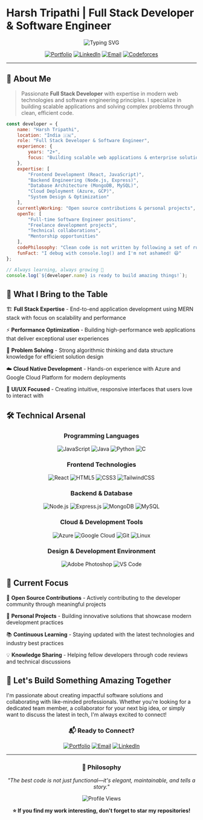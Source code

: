 # Harsh Tripathi | Full Stack Developer & Software Engineer

<div align="center">
  <img src="https://readme-typing-svg.herokuapp.com?font=Fira+Code&size=22&pause=1000&color=00D4AA&center=true&vCenter=true&width=435&lines=Full+Stack+Developer;Software+Engineer;Problem+Solver;Tech+Enthusiast" alt="Typing SVG" />
</div>

<div align="center">
  
[![Portfolio](https://img.shields.io/badge/Portfolio-FF5722?style=for-the-badge&logo=todoist&logoColor=white)](https://prismatic-entremet-0c3922.netlify.app/)
[![LinkedIn](https://img.shields.io/badge/LinkedIn-0077B5?style=for-the-badge&logo=linkedin&logoColor=white)](https://linkedin.com/in/harsh-tripathi-919995248)
[![Email](https://img.shields.io/badge/Email-D14836?style=for-the-badge&logo=gmail&logoColor=white)](mailto:harshtripathi752@gmail.com)
[![Codeforces](https://img.shields.io/badge/Codeforces-445f9d?style=for-the-badge&logo=Codeforces&logoColor=white)](https://codeforces.com/profile/hasht)

</div>

---

## 🚀 About Me

> Passionate **Full Stack Developer** with expertise in modern web technologies and software engineering principles. I specialize in building scalable applications and solving complex problems through clean, efficient code.

```javascript
const developer = {
    name: "Harsh Tripathi",
    location: "India 🇮🇳",
    role: "Full Stack Developer & Software Engineer",
    experience: {
        years: "2+",
        focus: "Building scalable web applications & enterprise solutions"
    },
    expertise: [
        "Frontend Development (React, JavaScript)",
        "Backend Engineering (Node.js, Express)",
        "Database Architecture (MongoDB, MySQL)",
        "Cloud Deployment (Azure, GCP)",
        "System Design & Optimization"
    ],
    currentlyWorking: "Open source contributions & personal projects",
    openTo: [
        "Full-time Software Engineer positions",
        "Freelance development projects",
        "Technical collaborations",
        "Mentorship opportunities"
    ],
    codePhilosophy: "Clean code is not written by following a set of rules. Clean code is written by programmers who care.",
    funFact: "I debug with console.log() and I'm not ashamed! 😄"
};

// Always learning, always growing 🚀
console.log(`${developer.name} is ready to build amazing things!`);
```

## 💼 What I Bring to the Table

🏗️ **Full Stack Expertise** - End-to-end application development using MERN stack with focus on scalability and performance

⚡ **Performance Optimization** - Building high-performance web applications that deliver exceptional user experiences

🔧 **Problem Solving** - Strong algorithmic thinking and data structure knowledge for efficient solution design

☁️ **Cloud Native Development** - Hands-on experience with Azure and Google Cloud Platform for modern deployments

🎨 **UI/UX Focused** - Creating intuitive, responsive interfaces that users love to interact with

## 🛠️ Technical Arsenal

<div align="center">

### **Programming Languages**
![JavaScript](https://img.shields.io/badge/JavaScript-F7DF1E?style=for-the-badge&logo=javascript&logoColor=black)
![Java](https://img.shields.io/badge/Java-ED8B00?style=for-the-badge&logo=openjdk&logoColor=white)
![Python](https://img.shields.io/badge/Python-3776AB?style=for-the-badge&logo=python&logoColor=white)
![C](https://img.shields.io/badge/C-00599C?style=for-the-badge&logo=c&logoColor=white)

### **Frontend Technologies**
![React](https://img.shields.io/badge/React-20232A?style=for-the-badge&logo=react&logoColor=61DAFB)
![HTML5](https://img.shields.io/badge/HTML5-E34F26?style=for-the-badge&logo=html5&logoColor=white)
![CSS3](https://img.shields.io/badge/CSS3-1572B6?style=for-the-badge&logo=css3&logoColor=white)
![TailwindCSS](https://img.shields.io/badge/Tailwind_CSS-38B2AC?style=for-the-badge&logo=tailwind-css&logoColor=white)

### **Backend & Database**
![Node.js](https://img.shields.io/badge/Node.js-43853D?style=for-the-badge&logo=node.js&logoColor=white)
![Express.js](https://img.shields.io/badge/Express.js-404D59?style=for-the-badge)
![MongoDB](https://img.shields.io/badge/MongoDB-4EA94B?style=for-the-badge&logo=mongodb&logoColor=white)
![MySQL](https://img.shields.io/badge/MySQL-00000F?style=for-the-badge&logo=mysql&logoColor=white)

### **Cloud & Development Tools**
![Azure](https://img.shields.io/badge/Microsoft_Azure-0089D0?style=for-the-badge&logo=microsoft-azure&logoColor=white)
![Google Cloud](https://img.shields.io/badge/Google_Cloud-4285F4?style=for-the-badge&logo=google-cloud&logoColor=white)
![Git](https://img.shields.io/badge/Git-F05032?style=for-the-badge&logo=git&logoColor=white)
![Linux](https://img.shields.io/badge/Linux-FCC624?style=for-the-badge&logo=linux&logoColor=black)

### **Design & Development Environment**
![Adobe Photoshop](https://img.shields.io/badge/Adobe%20Photoshop-31A8FF?style=for-the-badge&logo=Adobe%20Photoshop&logoColor=black)
![VS Code](https://img.shields.io/badge/VS_Code-007ACC?style=for-the-badge&logo=visual-studio-code&logoColor=white)

</div>

## 🎯 Current Focus

🌟 **Open Source Contributions** - Actively contributing to the developer community through meaningful projects

🚀 **Personal Projects** - Building innovative solutions that showcase modern development practices

📚 **Continuous Learning** - Staying updated with the latest technologies and industry best practices

💡 **Knowledge Sharing** - Helping fellow developers through code reviews and technical discussions

## 🤝 Let's Build Something Amazing Together

I'm passionate about creating impactful software solutions and collaborating with like-minded professionals. Whether you're looking for a dedicated team member, a collaborator for your next big idea, or simply want to discuss the latest in tech, I'm always excited to connect!

<div align="center">

### 📬 **Ready to Connect?**

[![Portfolio](https://img.shields.io/badge/🌐_Portfolio-View_My_Work-FF5722?style=for-the-badge)](https://prismatic-entremet-0c3922.netlify.app/)
[![Email](https://img.shields.io/badge/📧_Email-Let's_Talk-D14836?style=for-the-badge)](mailto:harshtripathi752@gmail.com)
[![LinkedIn](https://img.shields.io/badge/💼_LinkedIn-Professional_Profile-0077B5?style=for-the-badge)](https://linkedin.com/in/harsh-tripathi-919995248)

---

### 💭 **Philosophy**
*"The best code is not just functional—it's elegant, maintainable, and tells a story."*

![Profile Views](https://komarev.com/ghpvc/?username=hash88o&label=Profile%20Views&color=00D4AA&style=for-the-badge)

**⭐ If you find my work interesting, don't forget to star my repositories!**

</div>
